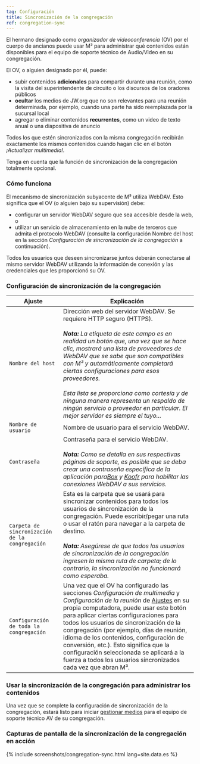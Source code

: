 ```yaml
---
tag: Configuración
title: Sincronización de la congregación
ref: congregation-sync
---
```


El hermano designado como *organizador de videoconferencia* (OV) por el cuerpo de ancianos puede usar M³ para administrar qué contenidos están disponibles para el equipo de soporte técnico de Audio/Video en su congregación.

El OV, o alguien designado por él, puede:

- subir contenidos **adicionales** para compartir durante una reunión, como la visita del superintendente de circuito o los discursos de los oradores públicos
- **ocultar** los medios de JW.org que no son relevantes para una reunión determinada, por ejemplo, cuando una parte ha sido reemplazada por la sucursal local
- agregar o eliminar contenidos **recurrentes**, como un video de texto anual o una diapositiva de anuncio

Todos los que estén sincronizados con la misma congregación recibirán exactamente los mismos contenidos cuando hagan clic en el botón *¡Actualizar multimedia!*.

Tenga en cuenta que la función de sincronización de la congregación totalmente opcional.

### Cómo funciona

El mecanismo de sincronización subyacente de M³ utiliza WebDAV. Esto significa que el OV (o alguien bajo su supervisión) debe:

- configurar un servidor WebDAV seguro que sea accesible desde la web, o
- utilizar un servicio de almacenamiento en la nube de terceros que admita el protocolo WebDAV (consulte la configuración Nombre del host en la sección *Configuración de sincronización de la congregación* a continuación).

Todos los usuarios que deseen sincronizarse juntos deberán conectarse al mismo servidor WebDAV utilizando la información de conexión y las credenciales que les proporcionó su OV.

### Configuración de sincronización de la congregación

| Ajuste                                         | Explicación                                                                                                                                                                                                                                                                                                                                                                                                                                                                                                                               |
| ---------------------------------------------- | ----------------------------------------------------------------------------------------------------------------------------------------------------------------------------------------------------------------------------------------------------------------------------------------------------------------------------------------------------------------------------------------------------------------------------------------------------------------------------------------------------------------------------------------- |
| `Nombre del host`                              | Dirección web del servidor WebDAV. Se requiere HTTP seguro (HTTPS). <br><br> <em data-md-type="emphasis"><strong data-md-type="double_emphasis">Nota:</strong> La etiqueta de este campo es en realidad un botón que, una vez que se hace clic, mostrará una lista de proveedores de WebDAV que se sabe que son compatibles con M³ y automáticamente completará ciertas configuraciones para esos proveedores. <br><br> Esta lista se proporciona como cortesía y de ninguna manera representa un respaldo de ningún servicio o proveedor en particular. El mejor servidor es siempre el tuyo...</em>                                                                                                                                                                                                                                                                                                                                                                                                                         |
| `Nombre de usuario`                            | Nombre de usuario para el servicio WebDAV.                                                                                                                                                                                                                                                                                                                                                                                                                                                                                                |
| `Contraseña`                                   | Contraseña para el servicio WebDAV. <br><br> ***Nota:** Como se detalla en sus respectivas páginas de soporte, es posible que se deba crear una contraseña específica de la aplicación para[Box](https://support.box.com/hc/en-us/articles/360043696414-WebDAV-with-Box) y [Koofr](https://koofr.eu/help/koofr_with_webdav/how-do-i-connect-a-service-to-koofr-through-webdav/) para habilitar las conexiones WebDAV a sus servicios.*                                                                                        |
| `Carpeta de sincronización de la congregación` | Esta es la carpeta que se usará para sincronizar contenidos para todos los usuarios de sincronización de la congregación. Puede escribir/pegar una ruta o usar el ratón para navegar a la carpeta de destino. <br><br> ***Nota:** Asegúrese de que todos los usuarios de sincronización de la congregación ingresen la misma ruta de carpeta; de lo contrario, la sincronización no funcionará como esperaba.*                                                                                                                |
| `Configuración de toda la congregación`        | Una vez que el OV ha configurado las secciones *Configuración de multimedia* y *Configuración de la reunión* de [Ajustes]({{page.lang}}/#configuration) en su propia computadora, puede usar este botón para aplicar ciertas configuraciones para todos los usuarios de sincronización de la congregación (por ejemplo, días de reunión, idioma de los contenidos, configuración de conversión, etc.). Esto significa que la configuración seleccionada se aplicará a la fuerza a todos los usuarios sincronizados cada vez que abran M³. |

### Usar la sincronización de la congregación para administrar los contenidos

Una vez que se complete la configuración de sincronización de la congregación, estará listo para iniciar [gestionar medios]({{page.lang}}/#manage-media) para el equipo de soporte técnico AV de su congregación.

### Capturas de pantalla de la sincronización de la congregación en acción

{% include screenshots/congregation-sync.html lang=site.data.es %}
